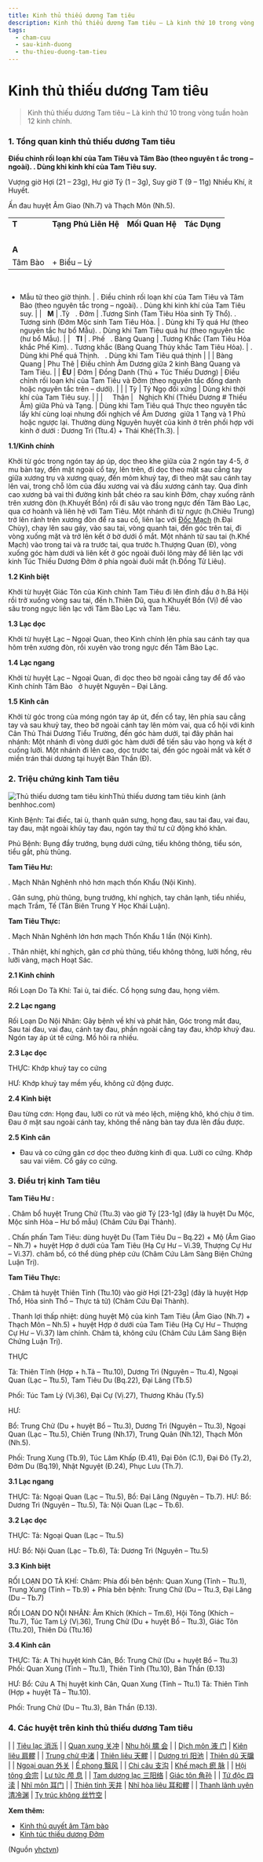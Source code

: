 ```yaml
---
title: Kinh thủ thiếu dương Tam tiêu
description: Kinh thủ thiếu dương Tam tiêu – Là kinh thứ 10 trong vòng tuần hoàn 12 kinh chính.
tags:
  - cham-cuu
  - sau-kinh-duong
  - thu-thieu-duong-tam-tieu
---
```


# Kinh thủ thiếu dương Tam tiêu 

> Kinh thủ thiếu dương Tam tiêu – Là kinh thứ 10 trong vòng tuần hoàn 12 kinh chính.

### 1. Tổng quan kinh thủ thiếu dương Tam tiêu

**Điều chỉnh rối loạn khí của Tam Tiêu và Tâm Bào (theo nguyên t ắc trong – ngoài). . Dùng khi kinh khí của Tam Tiêu suy.**

Vượng giờ Hợi (21 – 23g), Hư giờ Tý (1 – 3g), Suy giờ T (9 – 11g) Nhiều Khí, ít Huyết.

Ấn đau huyệt Âm Giao (Nh.7) và Thạch Môn (Nh.5).

|  |  |  |  |
| --- | --- | --- | --- |
| **T** | **Tạng Phủ Liên Hệ** | **Mối Quan Hệ** | **Tác Dụng** |
|  
**A** |  
Tâm Bào | + Biểu – Lý
 
 
+ Mẫu tử theo giờ thịnh. | . Điều chỉnh rối loạn khí của Tam Tiêu và Tâm Bào (theo nguyên tắc trong – ngoài).
. Dùng khi kinh khí của Tam Tiêu suy. |
|  
**M** | .Tỳ
 
. Đởm | .Tương Sinh (Tam Tiêu Hỏa sinh Tỳ Thổ).
. Tương sinh (Đởm Mộc sinh Tam Tiêu Hỏa. | . Dùng khi Tỳ quá Hư (theo nguyên tắc hư bổ Mẫu).
. Dùng khi Tam Tiêu quá hư (theo nguyên tắc (hư bổ Mẫu). |
|  
**TI** | . Phế
 
. Bàng Quang | .Tương Khắc (Tam Tiêu Hỏa khắc Phế Kim).
. Tương khắc (Bàng
Quang Thủy khắc Tam Tiêu Hỏa). | . Dùng khi Phế quá Thịnh.
 
. Dùng khi Tam Tiêu quá thịnh |
|  | Bàng
Quang | Phu Thê | Điều chỉnh Âm Dương giữa 2 kinh
Bàng Quang và Tam Tiêu. |
| **ÊU** | Đởm | Đồng Danh
(Thủ + Túc Thiếu Dương) | Điều chỉnh rối loạn khí của Tam Tiêu và Đởm (theo nguyên tắc
đồng danh hoặc nguyên tắc trên – dưới). |
|  | Tỳ | Tý Ngọ đối xứng | Dùng khi thời khí của Tam Tiêu
suy. |
|  |  
 
Thận |  
Nghịch Khí
(Thiếu Dương # Thiếu Âm) giữa Phủ và Tạng. | Dùng khi Tam Tiêu quá Thực theo nguyên tắc lấy khí cùng loại nhưng đối nghịch về Âm
Dương  giữa 1 Tạng và 1 Phủ hoặc ngược lại. Thường dùng Nguyên huyệt của kinh ở trên phối hợp với kinh ở dưới : Dương Trì
(Ttu.4) + Thái Khê(Th.3). |

**1.1/Kinh chính**

Khởi từ góc trong ngón tay áp úp, dọc theo khe giữa của 2 ngón tay 4-5, ở mu bàn tay, đến mặt ngoài cổ tay, lên trên, đi dọc theo mặt sau cẳng tay giữa xương trụ và xương quay, đến mỏm khuỷ tay, đi theo mặt sau cánh tay lên vai, trong chỗ lõm của đầu xương vai và đầu xương cánh tay. Qua đỉnh cao xương bả vai thì đường kinh bắt chéo ra sau kinh Đởm, chạy xuống rãnh trên xương đòn (h.Khuyết Bồn) rồi đi sâu vào trong ngực đến Tâm Bào Lạc, qua cơ hoành và liên hệ với Tam Tiêu. Một nhánh đi từ ngực (h.Chiêu Trung) trở lên rãnh trên xương đòn để ra sau cổ, liên lạc với [Đốc Mạch](/yhctvn/dai-cuong-mach-doc/) (h.Đại Chùy), chạy lên sau gáy, vào sau tai, vòng quanh tai, đến góc trên tai, đi vòng xuống mặt và trở lên kết ở bờ dưới ổ mắt. Một nhánh từ sau tai (h.Khế Mạch) vào trong tai và ra trước tai, qua trước h.Thượng Quan (Đ), vòng xuống góc hàm dưới và liên kết ở góc ngoài đuôi lông mày để liên lạc với kinh Túc Thiếu Dương Đởm ở phía ngoài đuôi mắt (h.Đồng Tử Liêu).

**1.2 Kinh biệt**

Khởi từ huyệt Giác Tôn của Kinh chính Tam Tiêu đi lên đỉnh đầu ở h.Bá Hội rồi trở xuống vòng sau tai, đến h.Thiên Dũ, qua h.Khuyết Bồn (Vị) để vào sâu trong ngực liên lạc với Tâm Bào Lạc và Tam Tiêu.

**1.3 Lạc dọc**

Khởi từ huyệt Lạc – Ngoại Quan, theo Kinh chính lên phía sau cánh tay qua hõm trên xương đòn, rồi xuyên vào trong ngực đến Tâm Bào Lạc.

**1.4 Lạc ngang**

Khởi từ huyệt Lạc – Ngoại Quan, đi dọc theo bờ ngoài cẳng tay để đổ vào Kinh chính Tâm Bào   ở huyệt Nguyên – Đại Lăng.

**1.5 Kinh cân**

Khởi từ góc trong của móng ngón tay áp út, đến cổ tay, lên phía sau cẳng tay và sau khuỷ tay, theo bờ ngoài cánh tay lên mỏm vai, qua cổ hội với kinh Cân Thủ Thái Dương Tiểu Trường, đến góc hàm dưới, tại đây phân hai nhánh: Một nhánh đi vòng dưới góc hàm dưới để tiến sâu vào họng và kết ở cuống lưỡi. Một nhánh đi lên cao, dọc trước tai, đến góc ngoài mắt và kết ở miền trán thái dương tại huyệt Bản Thần (Đ).

### **2. Triệu chứng kinh Tam tiêu**

![Thủ thiếu dương tam tiêu kinh](/imgs/yhctvn/Thu-thieu-duong-tam-tieu-kinh.jpg)Thủ thiếu dương tam tiêu kinh (ảnh benhhoc.com)

Kinh Bệnh: Tai điếc, tai ù, thanh quản sưng, họng đau, sau tai đau, vai đau, tay đau, mặt ngoài khủy tay đau, ngón tay thứ tư cử động khó khăn.

Phủ Bệnh: Bụng đầy trướng, bụng dưới cứng, tiểu không thông, tiểu són, tiểu gắt, phù thũng.

**Tam Tiêu Hư:**

. Mạch Nhân Nghênh nhỏ hơn mạch thốn Khẩu (Nội Kinh).

. Gân sưng, phù thũng, bụng trướng, khí nghịch, tay chân lạnh, tiểu nhiều, mạch Trầm, Tế (Tân Biên Trung Y Học Khái Luận).

**Tam Tiêu Thực:**

. Mạch Nhân Nghênh lớn hơn mạch Thốn Khẩu 1 lần (Nội Kinh).

. Thân nhiệt, khí nghịch, gân cơ phù thũng, tiểu không thông, lưỡi hồng, rêu lưỡi vàng, mạch Hoạt Sác.

**2.1 Kinh chính**

Rối Loạn Do Tà Khí: Tai ù, tai điếc. Cổ họng sưng đau, họng viêm.

**2.2 Lạc ngang**

Rối Loạn Do Nội Nhân: Gây bệnh về khí và phát hãn, Góc trong mắt đau, Sau tai đau, vai đau, cánh tay đau, phần ngoài cẳng tay đau, khớp khuỷ đau. Ngón tay áp út tê cứng. Mồ hôi ra nhiều.

**2.3 Lạc dọc**

THỰC: Khớp khuỷ tay co cứng

HƯ: Khớp khuỷ tay mềm yếu, không cử động được.

**2.4 Kinh biệt**

Đau từng cơn: Họng đau, lưỡi co rút và méo lệch, miệng khô, khó chịu ở tim. Đau ở mặt sau ngoài cánh tay, không thể nâng bàn tay đưa lên đầu được.

**2.5 Kinh cân**

+ Đau và co cứng gân cơ dọc theo đường kinh đi qua. Lưỡi co cứng. Khớp sau vai viêm. Cổ gáy co cứng.

### 3. Điểu trị kinh Tam tiêu

**Tam Tiêu Hư :**

. Châm bổ huyệt Trung Chử (Ttu.3) vào giờ Tý [23-1g] (đây là huyệt Du Mộc, Mộc sinh Hỏa – Hư bổ mẫu) (Châm Cứu Đại Thành).

. Chấn phấn Tam Tiêu: dùng huyệt Du (Tam Tiêu Du – Bq.22) + Mộ (Âm Giao – Nh.7) + huyệt Hợp ở dưới của Tam Tiêu (Hạ Cự Hư – Vi.39, Thượng Cự Hư – Vi.37). châm bổ, có thể dùng phép cứu (Châm Cứu Lâm Sàng Biện Chứng Luận Trị).

**Tam Tiêu Thực:**

. Châm tả huyệt Thiên Tỉnh (Ttu.10) vào giờ Hợi [21-23g] (đây là huyệt Hợp Thổ, Hỏa sinh Thổ – Thực tả tử) (Châm Cứu Đại Thành).

. Thanh lợi thấp nhiệt: dùng huyệt Mộ của kinh Tam Tiêu (Âm Giao (Nh.7) + Thạch Môn – Nh.5) + huyệt Hợp ở dưới của Tam Tiêu (Hạ Cự Hư – Thượng Cự Hư – Vi.37) làm chính. Châm tả, không cứu (Châm Cứu Lâm Sàng Biện Chứng Luận Trị).

THỰC

Tả: Thiên Tĩnh (Hợp + h.Tả – Ttu.10), Dương Trì (Nguyên – Ttu.4), Ngoại Quan (Lạc – Ttu.5), Tam Tiêu Du (Bq.22), Đại Lăng (Tb.5)

Phối: Túc Tam Lý (Vị.36), Đại Cự (Vị.27), Thương Khâu (Ty.5)

HƯ:

Bổ: Trung Chử (Du + huyệt Bổ – Ttu.3), Dương Trì (Nguyên – Ttu.3), Ngoại Quan (Lạc – Ttu.5), Chiên Trung (Nh.17), Trung Quản (Nh.12), Thạch Môn (Nh.5).

Phối: Trung Xung (Tb.9), Túc Lâm Khấp (Đ.41), Đại Đôn (C.1), Đại Đô (Ty.2), Đởm Du (Bq.19), Nhật Nguyệt (Đ.24), Phục Lưu (Th.7).

**3.1 Lạc ngang**

THỰC: Tả: Ngoại Quan (Lạc – Ttu.5), Bổ: Đại Lăng (Nguyên – Tb.7). HƯ: Bổ: Dương Trì (Nguyên – Ttu.5), Tả: Nội Quan (Lạc – Tb.6).

**3.2 Lạc dọc**

THỰC: Tả: Ngoại Quan (Lạc – Ttu.5)

HƯ: Bổ: Nội Quan (Lạc – Tb.6), Tả: Dương Trì (Nguyên – Ttu.5)

**3.3 Kinh biệt**

RỐI LOẠN DO TÀ KHÍ: Châm: Phía đối bên bệnh: Quan Xung (Tỉnh – Ttu.1), Trung Xung (Tỉnh – Tb.9) + Phía bên bệnh: Trung Chử (Du – Ttu.3, Đại Lăng (Du – Tb.7)

RỐI LOẠN DO NỘI NHÂN: Âm Khích (Khích – Tm.6), Hội Tông (Khích – Ttu.7), Túc Tam Lý (Vị.36), Trung Chử (Du + huyệt Bổ – Ttu.3), Giác Tôn (Ttu.20), Thiên Dũ (Ttu.16)

**3.4 Kinh cân**

THỰC: Tả: A Thị huyệt kinh Cân, Bổ: Trung Chử (Du + huyệt Bổ – Ttu.3) Phối: Quan Xung (Tỉnh – Ttu.1), Thiên Tĩnh (Ttu.10), Bản Thần (Đ.13)

HƯ: Bổ: Cứu A Thị huyệt kinh Cân, Quan Xung (Tỉnh – Ttu.1) Tả: Thiên Tỉnh (Hợp + huyệt Tả – Ttu.10).

Phối: Trung Chử (Du – Ttu.3), Bản Thần (Đ.13).

### 4. Các huyệt trên kinh thủ thiếu dương Tam tiêu

|  | [Tiêu lạc 消泺](/yhctvn/vi-tri-huyet-tieu-lac-%e6%b6%88%e6%b3%ba/) |
| [Quan xung 关冲](/yhctvn/vi-tri-huyet-quan-xung-%e5%85%b3%e5%86%b2/) | [Nhu hội 臑 会](/yhctvn/vi-tri-huyet-nhu-hoi-%e8%87%91-%e4%bc%9a/) |
| [Dịch môn 液 门](/yhctvn/vi-tri-huyet-dich-mon-%e6%b6%b2-%e9%97%a8/) | [Kiên liêu 肩髎](/yhctvn/vi-tri-huyet-kien-lieu-%e8%82%a9%e9%ab%8e/) |
| [Trung chử 中渚](/yhctvn/vi-tri-huyet-trung-chu-%e4%b8%ad%e6%b8%9a/) | [Thiên liêu 天髎](/yhctvn/vi-tri-huyet-thien-lieu-%e5%a4%a9%e9%ab%8e/) |
| [Dương trì 阳池](/yhctvn/vi-tri-huyet-duong-tri-%e9%98%b3%e6%b1%a0/) | [Thiên dũ 天牖](/yhctvn/vi-tri-huyet-thien-du-%e5%a4%a9%e7%89%96/) |
| [Ngoại quan 外关](/yhctvn/vi-tri-huyet-ngoai-quan-%e5%a4%96%e5%85%b3/) | [Ế phong 翳风](/yhctvn/vi-tri-huyet-e-phong-%e7%bf%b3%e9%a3%8e/) |
| [Chi câu 支沟](/yhctvn/vi-tri-huyet-chi-cau-%e6%94%af%e6%b2%9f/) | [Khế mạch 瘛 脉](/yhctvn/vi-tri-huyet-khe-mach-%e7%98%9b-%e8%84%89/) |
| [Hội tông 会宗](/yhctvn/vi-tri-huyet-hoi-tong-%e4%bc%9a%e5%ae%97/) | [Lư tức 颅 息](/yhctvn/vi-tri-huyet-lu-tuc-%e9%a2%85-%e6%81%af/) |
| [Tam dương lạc 三阳络](/yhctvn/vi-tri-huyet-tam-duong-lac-%e4%b8%89%e9%98%b3%e7%bb%9c/) | [Giác tôn 角孙](/yhctvn/vi-tri-huyet-giac-ton-%e8%a7%92%e5%ad%99/) |
| [Tứ độc 四渎](/yhctvn/vi-tri-huyet-tu-doc-%e5%9b%9b%e6%b8%8e/) | [Nhĩ môn 耳门](/yhctvn/vi-tri-huyet-nhi-mon-%e8%80%b3%e9%97%a8/) |
| [Thiên tỉnh 天井](/yhctvn/vi-tri-huyet-thien-tinh-%e5%a4%a9%e4%ba%95/) | [Nhĩ hòa liêu 耳和髎](/yhctvn/vi-tri-huyet-nhi-hoa-lieu-%e8%80%b3%e5%92%8c%e9%ab%8e/) |
| [Thanh lãnh uyên 清冷渊](/yhctvn/vi-tri-huyet-thanh-lanh-uyen-%e6%b8%85%e5%86%b7%e6%b8%8a/) | [Ty trúc không 丝竹空](/yhctvn/vi-tri-huyet-ty-truc-khong-%e4%b8%9d%e7%ab%b9%e7%a9%ba/) |

**Xem thêm:**

* [Kinh thủ quyết âm Tâm bào](/yhctvn/kinh-thu-quyet-am-tam-bao/)
* [Kinh túc thiếu dương Đởm](/yhctvn/kinh-tuc-thieu-duong-dom/)

(Nguồn <a href="https://yhctvn.com/kinh-thu-thieu-duong-tam-tieu/" target="_blank">yhctvn</a>)
